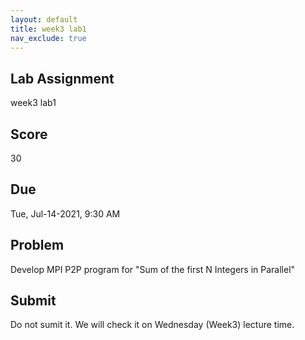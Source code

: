 ```yaml
---
layout: default
title: week3 lab1
nav_exclude: true
---
```

## Lab Assignment
week3 lab1

## Score
30

## Due
Tue, Jul-14-2021, 9:30 AM

## Problem
Develop MPI P2P program for "Sum of the first N Integers in Parallel"

## Submit
Do not sumit it. We will check it on Wednesday (Week3) lecture time.

